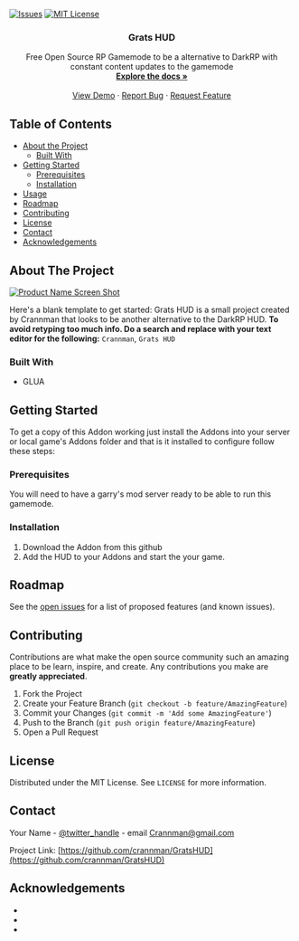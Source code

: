 [![Issues][issues-shield]][issues-url]
[![MIT License][license-shield]][license-url]





  <h3 align="center">Grats HUD</h3>

  <p align="center">
    Free Open Source RP Gamemode to be a alternative to DarkRP with constant content updates to the gamemode
    <br />
    <a href="https://github.com/crannman/EmberRP"><strong>Explore the docs »</strong></a>
    <br />
    <br />
    <a href="https://github.com/crannman/EmberRP">View Demo</a>
    ·
    <a href="https://github.com/crannman/EmberRP/issues">Report Bug</a>
    ·
    <a href="https://github.com/crannman/EmberRP/issues">Request Feature</a>
  </p>
</p>



<!-- TABLE OF CONTENTS -->
## Table of Contents

* [About the Project](#about-the-project)
  * [Built With](#built-with)
* [Getting Started](#getting-started)
  * [Prerequisites](#prerequisites)
  * [Installation](#installation)
* [Usage](#usage)
* [Roadmap](#roadmap)
* [Contributing](#contributing)
* [License](#license)
* [Contact](#contact)
* [Acknowledgements](#acknowledgements)



<!-- ABOUT THE PROJECT -->
## About The Project

[![Product Name Screen Shot][product-screenshot]](https://example.com)

Here's a blank template to get started:
Grats HUD is a small project created by Crannman that looks to be another alternative to the DarkRP HUD.
**To avoid retyping too much info. Do a search and replace with your text editor for the following:**
`Crannman`, `Grats HUD`


### Built With

* []() GLUA




<!-- GETTING STARTED -->
## Getting Started
To get a copy of this Addon working just install the Addons into your server or local game's Addons folder and that is it installed to configure follow these steps:

### Prerequisites

You will need to have a garry's mod server ready to be able to run this gamemode.

### Installation

1. Download the Addon from this github
2. Add the HUD to your Addons and start the your game.



<!-- ROADMAP -->
## Roadmap

See the [open issues](https://github.com/crannman/GratsHUD/issues) for a list of proposed features (and known issues).



<!-- CONTRIBUTING -->
## Contributing

Contributions are what make the open source community such an amazing place to be learn, inspire, and create. Any contributions you make are **greatly appreciated**.

1. Fork the Project
2. Create your Feature Branch (`git checkout -b feature/AmazingFeature`)
3. Commit your Changes (`git commit -m 'Add some AmazingFeature'`)
4. Push to the Branch (`git push origin feature/AmazingFeature`)
5. Open a Pull Request



<!-- LICENSE -->
## License

Distributed under the MIT License. See `LICENSE` for more information.



<!-- CONTACT -->
## Contact

Your Name - [@twitter_handle](https://twitter.com/ProtocolServers) - email Crannman@gmail.com

Project Link: [https://github.com/crannman/GratsHUD](https://github.com/crannman/GratsHUD)



<!-- ACKNOWLEDGEMENTS -->
## Acknowledgements

* []()
* []()
* []()





<!-- MARKDOWN LINKS & IMAGES -->
<!-- https://www.markdownguide.org/basic-syntax/#reference-style-links -->
[contributors-shield]: https://img.shields.io/github/contributors/othneildrew/Best-README-Template.svg?style=flat-square
[contributors-url]: https://github.com/othneildrew/Best-README-Template/graphs/contributors
[forks-shield]: https://img.shields.io/github/forks/othneildrew/Best-README-Template.svg?style=flat-square
[forks-url]: https://github.com/othneildrew/Best-README-Template/network/members
[stars-shield]: https://img.shields.io/github/stars/othneildrew/Best-README-Template.svg?style=flat-square
[stars-url]: https://github.com/othneildrew/Best-README-Template/stargazers
[issues-shield]: https://img.shields.io/github/issues/othneildrew/Best-README-Template.svg?style=flat-square
[issues-url]: https://github.com/othneildrew/Best-README-Template/issues
[license-shield]: https://img.shields.io/github/license/othneildrew/Best-README-Template.svg?style=flat-square
[license-url]: https://github.com/othneildrew/Best-README-Template/blob/master/LICENSE.txt
[linkedin-shield]: https://img.shields.io/badge/-LinkedIn-black.svg?style=flat-square&logo=linkedin&colorB=555
[linkedin-url]: https://linkedin.com/in/othneildrew
[product-screenshot]: images/screenshot.png
